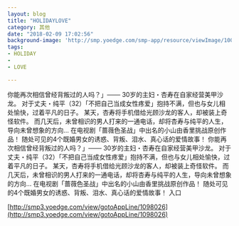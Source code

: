 ```yaml
---
layout: blog
title: "HOLIDAYLOVE"
category: 其他
date: "2018-02-09 17:02:56"
background-image: 'http://smp.yoedge.com/smp-app/resource/viewImage/1002599appline.png'
tags:
- HOLIDAY
-  
- LOVE

---
```

你能再次相信曾经背叛过的人吗？」─── 30岁的主妇・杏寿在自家经营美甲沙龙。 对于丈夫・纯平（32）「不把自己当成女性疼爱」抱持不满，但也与女儿相处愉快，过着平凡的日子。 某天，杏寿将手机借给光顾沙龙的客人，却被装上奇怪软件。 而几天后，未曾相识的男人打来的一通电话，却将杏寿与纯平的人生，导向未曾想象的方向… 在电视剧「蔷薇色圣战」中出名的小山由香里挑战原创作品！ 随处可见的4个既婚男女的诱惑、背叛、泪水、真心话的爱情故事！
你能再次相信曾经背叛过的人吗？」─── 30岁的主妇・杏寿在自家经营美甲沙龙。 对于丈夫・纯平（32）「不把自己当成女性疼爱」抱持不满，但也与女儿相处愉快，过着平凡的日子。 某天，杏寿将手机借给光顾沙龙的客人，却被装上奇怪软件。 而几天后，未曾相识的男人打来的一通电话，却将杏寿与纯平的人生，导向未曾想象的方向… 在电视剧「蔷薇色圣战」中出名的小山由香里挑战原创作品！ 随处可见的4个既婚男女的诱惑、背叛、泪水、真心话的爱情故事！
入口

[http://smp3.yoedge.com/view/gotoAppLine/1098026](http://smp3.yoedge.com/view/gotoAppLine/1098026)

        
